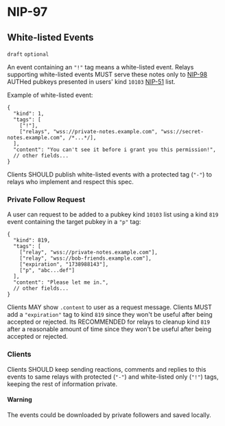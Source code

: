 NIP-97
======

White-listed Events
-------------------

`draft` `optional`


An event containing an `"!"` tag means a white-listed event. Relays supporting white-listed events MUST serve these notes only to [NIP-98](98.md) AUTHed pubkeys presented in users' kind `10103` [NIP-51](51.md) list.

Example of white-listed event:

```jsonc
{
  "kind": 1,
  "tags": [
    ["!"],
    ["relays", "wss://private-notes.example.com", "wss://secret-notes.example.com", /*...*/],
  ],
  "content": "You can't see it before i grant you this permission!",
  // other fields...
}
```

Clients SHOULD publish white-listed events with a protected tag (`"-"`) to relays who implement and respect this spec.

### Private Follow Request

A user can request to be added to a pubkey kind `10103` list using a kind `819` event containing the target pubkey in a `"p"` tag:

```jsonc
{
  "kind": 819,
  "tags": [
    ["relay", "wss://private-notes.example.com"],
    ["relay", "wss://bob-friends.example.com"],
    ["expiration", "1738988143"],
    ["p", "abc...def"]
  ],
  "content": "Please let me in.",
  // other fields...
}
```

Clients MAY show `.content` to user as a request message.
Clients MUST add a `"expiration"` tag to kind `819` since they won't be useful after being accepted or rejected.
Its RECOMMENDED for relays to cleanup kind `819` after a reasonable amount of time since they won't be useful after being accepted or rejected.

### Clients

Clients SHOULD keep sending reactions, comments and replies to this events to same relays with protected (`"-"`) and white-listed only (`"!"`) tags, keeping the rest of information private.

#### Warning

The events could be downloaded by private followers and saved locally.
